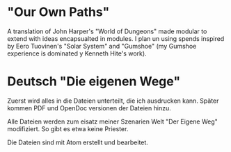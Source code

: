 # "Our Own Paths"
A translation of John Harper's "World of Dungeons" made modular to extend with ideas encapsualted in modules. I plan un using spends inspired by Eero Tuovinen's "Solar System" and "Gumshoe" (my Gumshoe experience is dominated y Kenneth Hite's work).

# Deutsch "Die eigenen Wege"
Zuerst wird alles in die Dateien unterteilt, die ich ausdrucken kann. Später kommen PDF und OpenDoc versionen der Dateien hinzu.

Alle Dateien werden zum eisatz meiner Szenarien Welt "Der Eigene Weg" modifiziert. So gibt es etwa keine Priester.

Die Dateien sind mit Atom erstellt und bearbeitet.
